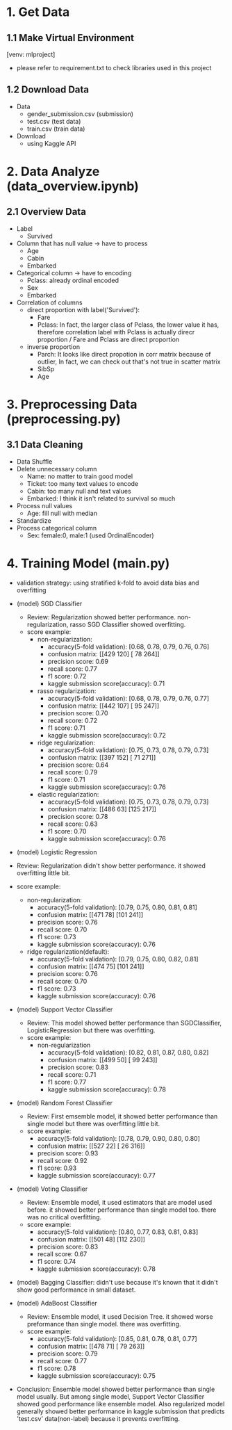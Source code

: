 # 1. Get Data

## 1.1 Make Virtual Environment
[venv: mlproject]
- please refer to requirement.txt to check libraries used in this project

## 1.2 Download Data
- Data
    - gender_submission.csv (submission)
    - test.csv (test data)
    - train.csv (train data)
- Download
    - using Kaggle API


# 2. Data Analyze (data_overview.ipynb)

## 2.1 Overview Data
- Label
    - Survived
- Column that has null value -> have to process
    - Age
    - Cabin
    - Embarked
- Categorical column -> have to encoding
    - Pclass: already ordinal encoded
    - Sex
    - Embarked
- Correlation of columns
    - direct proportion with label('Survived'):
        - Fare
        - Pclass: In fact, the larger class of Pclass, the lower value it has, therefore correlation label with Pclass is actually direcr proportion / Fare and Pclass are direct proportion
    - inverse proportion
        - Parch: It looks like direct propotion in corr matrix because of outlier, In fact, we can check out that's not true in scatter matrix
        - SibSp
        - Age


# 3. Preprocessing Data (preprocessing.py)

## 3.1 Data Cleaning
- Data Shuffle
- Delete unnecessary column
    - Name: no matter to train good model
    - Ticket: too many text values to encode
    - Cabin: too many null and text values
    - Embarked: I think it isn't related to survival so much
- Process null values
    - Age: fill null with median
- Standardize
- Process categorical column
    - Sex: female:0, male:1 (used OrdinalEncoder)


# 4. Training Model (main.py)

- validation strategy: using stratified k-fold to avoid data bias and overfitting

- (model) SGD Classifier
    - Review: Regularization showed better performance. non-regularization, rasso SGD Classifier showed overfitting.
    - score example:
        - non-regularization:
            - accuracy(5-fold validation): [0.68, 0.78, 0.79, 0.76, 0.76]
            - confusion matrix: [[429 120]
                                [ 78 264]]
            - precision score: 0.69
            - recall score: 0.77
            - f1 score: 0.72
            - kaggle submission score(accuracy): 0.71
        - rasso regularization:
            - accuracy(5-fold validation): [0.68, 0.78, 0.79, 0.76, 0.77]
            - confusion matrix: [[442 107]
                                [ 95 247]]
            - precision score: 0.70
            - recall score: 0.72
            - f1 score: 0.71
            - kaggle submission score(accuracy): 0.72
        - ridge regularization:
            - accuracy(5-fold validation): [0.75, 0.73, 0.78, 0.79, 0.73]
            - confusion matrix: [[397 152]
                                [ 71 271]]
            - precision score: 0.64
            - recall score: 0.79
            - f1 score: 0.71
            - kaggle submission score(accuracy): 0.76
        - elastic regularization:
            - accuracy(5-fold validation): [0.75, 0.73, 0.78, 0.79, 0.73]
            - confusion matrix: [[486  63]
                                [125 217]]
            - precision score: 0.78
            - recall score: 0.63
            - f1 score: 0.70
            - kaggle submission score(accuracy): 0.76

- (model) Logistic Regression
- Review: Regularization didn't show better performance. it showed overfitting little bit.
- score example:
    - non-regularization:
        - accuracy(5-fold validation): [0.79, 0.75, 0.80, 0.81, 0.81]
        - confusion matrix: [[471  78]
                            [101 241]]
        - precision score: 0.76
        - recall score: 0.70
        - f1 score: 0.73
        - kaggle submission score(accuracy): 0.76
    - ridge regularization(default):
        - accuracy(5-fold validation): [0.79, 0.75, 0.80, 0.82, 0.81]
        - confusion matrix: [[474 75]
                            [101 241]]
        - precision score: 0.76
        - recall score: 0.70
        - f1 score: 0.73
        - kaggle submission score(accuracy): 0.76

- (model) Support Vector Classifier
    - Review: This model showed better performance than SGDClassifier, LogisticRegression but there was overfitting.
    - score example:
        - non-regularization
            - accuracy(5-fold validation): [0.82, 0.81, 0.87, 0.80, 0.82]
            - confusion matrix: [[499  50]
                                [ 99 243]]
            - precision score: 0.83
            - recall score: 0.71
            - f1 score: 0.77
            - kaggle submission score(accuracy): 0.78

- (model) Random Forest Classifier
    - Review: First emsemble model, it showed better performance than single model but there was overfitting little bit.
    - score example:
        - accuracy(5-fold validation): [0.78, 0.79, 0.90, 0.80, 0.80]
        - confusion matrix: [[527  22]
                            [ 26 316]]
        - precision score: 0.93
        - recall score: 0.92
        - f1 score: 0.93
        - kaggle submission score(accuracy): 0.77

- (model) Voting Classifier
    - Review: Ensemble model, it used estimators that are model used before. it showed better performance than single model too. there was no critical overfitting.
    - score example:
        - accuracy(5-fold validation): [0.80, 0.77, 0.83, 0.81, 0.83]
        - confusion matrix: [[501  48]
                            [112 230]]
        - precision score: 0.83
        - recall score: 0.67
        - f1 score: 0.74
        - kaggle submission score(accuracy): 0.78

- (model) Bagging Classifier: didn't use because it's known that it didn't show good performance in small dataset.

- (model) AdaBoost Classifier
    - Review: Ensemble model, it used Decision Tree. it showed worse preformance than single model. there was overfitting.
    - score example:
        - accuracy(5-fold validation): [0.85, 0.81, 0.78, 0.81, 0.77]
        - confusion matrix: [[478  71]
                            [ 79 263]]
        - precision score: 0.79
        - recall score: 0.77
        - f1 score: 0.78
        - kaggle submission score(accuracy): 0.75

- Conclusion: Ensemble model showed better performance than single model usually. But among single model, Support Vector Classifier showed good performance like ensemble model. Also regularized model generally showed better performance in kaggle submission that predicts 'test.csv' data(non-label) because it prevents overfitting.
